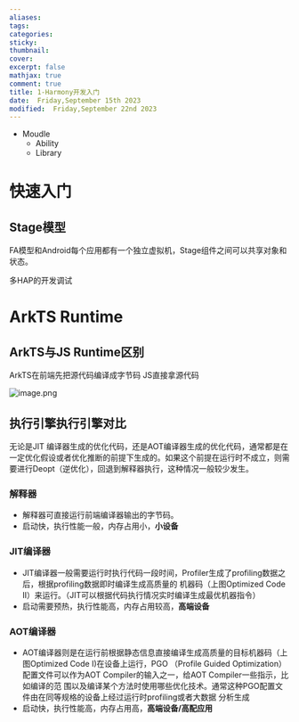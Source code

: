 ```yaml
---
aliases: 
tags: 
categories:
sticky:
thumbnail:
cover: 
excerpt: false
mathjax: true
comment: true
title: 1-Harmony开发入门
date:  Friday,September 15th 2023
modified:  Friday,September 22nd 2023
---
```

- Moudle
	- Ability
	- Library

# 快速入门

## Stage模型

FA模型和Android每个应用都有一个独立虚拟机，Stage组件之间可以共享对象和状态。

多HAP的开发调试


# ArkTS Runtime
## ArkTS与JS Runtime区别

ArkTS在前端先把源代码编译成字节码
JS直接拿源代码

![image.png](https://chillcharlie-img.oss-cn-hangzhou.aliyuncs.com/image%2F2023%2F10%2F13%2Ffe1d848c03c34327fb0f2a19ecce13d8_20231013151338.png)

## 执⾏引擎执行引擎对比

⽆论是JIT 编译器⽣成的优化代码，还是AOT编译器⽣成的优化代码，通常都是在⼀定优化假设或者优化推断的前提下⽣成的。如果这个前提在运⾏时不成⽴，则需要进⾏Deopt（逆优化），回退到解释器执⾏，这种情况⼀般较少发⽣。
### 解释器

- 解释器可直接运⾏前端编译器输出的字节码。
- 启动快，执⾏性能⼀般，内存占⽤⼩，**小设备**

### JIT编译器

- JIT编译器⼀般需要运⾏时执⾏代码⼀段时间，Profiler⽣成了profiling数据之后，根据profiling数据即时编译⽣成⾼质量的 机器码（上图Optimized Code II）来运⾏。（JIT可以根据代码执⾏情况实时编译⽣成最优机器指令）
- 启动需要预热，执⾏性能⾼，内存占⽤较⾼，**高端设备**

### AOT编译器

- AOT编译器则是在运⾏前根据静态信息直接编译⽣成⾼质量的⽬标机器码（上图Optimized Code I)在设备上运⾏，PGO （Profile Guided Optimization）配置⽂件可以作为AOT Compiler的输⼊之⼀，给AOT Compiler⼀些指示，⽐如编译的范 围以及编译某个⽅法时使⽤哪些优化技术。通常这种PGO配置⽂件由在同等规格的设备上经过运⾏时profiling或者⼤数据 分析⽣成
- 启动快，执⾏性能⾼，内存占⽤⾼，**高端设备/高配应用**


